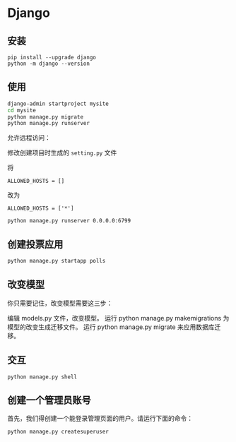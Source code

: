 # Django


## 安装

    pip install --upgrade django
    python -m django --version

## 使用

```bash
django-admin startproject mysite
cd mysite
python manage.py migrate
python manage.py runserver
```


允许远程访问：

修改创建项目时生成的 `setting.py` 文件

将

    ALLOWED_HOSTS = []

改为

    ALLOWED_HOSTS = ['*']

```
python manage.py runserver 0.0.0.0:6799
```

## 创建投票应用 

```bash
python manage.py startapp polls
```

## 改变模型

你只需要记住，改变模型需要这三步：

编辑 models.py 文件，改变模型。
运行 python manage.py makemigrations 为模型的改变生成迁移文件。
运行 python manage.py migrate 来应用数据库迁移。

## 交互

```
python manage.py shell
```

## 创建一个管理员账号


首先，我们得创建一个能登录管理页面的用户。请运行下面的命令：

```
python manage.py createsuperuser
```

